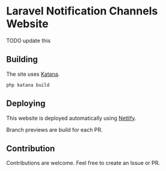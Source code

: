 # Laravel Notification Channels Website

TODO update this

## Building
The site uses [Katana](http://themsaid.github.io/katana/).

```
php katana build
```

## Deploying
This website is deployed automatically using [Netlify](https://app.netlify.com).
   
Branch previews are build for each PR.

## Contribution

Contributions are welcome. Feel free to create an Issue or PR.
